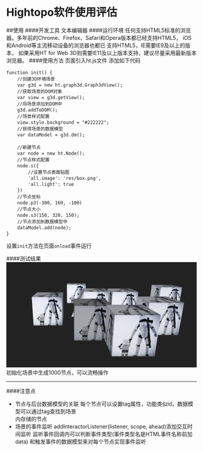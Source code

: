 # Hightopo软件使用评估

##使用
####开发工具
    文本编辑器
####运行环境
    任何支持HTML5标准的浏览器。多年前的Chrome、Firefox、Safari和Opera版本都已经支持HTML5， iOS和Android等主流移动设备的浏览器也都已
    支持HTML5，IE需要IE9及以上的版本， 如果采用HT for Web 3D则需要IE11及以上版本支持，建议尽量采用最新版本浏览器。
####使用方法
页面引入ht.js文件
添加如下代码
```
function init() {
    //创建3D环境场景
    var g3d = new ht.graph3d.Graph3dView();
    //获取场景的DOM对象
    var view = g3d.getView();
    //将场景添加到DOM中
    g3d.addToDOM();
    //场景样式配置
    view.style.background = "#222222";
    //获得场景的数据模型
    var dataModel = g3d.dm();

    //新建节点
    var node = new ht.Node();
    //节点样式配置
    node.s({
        //设置节点表面贴图
        'all.image': 'res/box.png', 
        'all.light': true
    })
    //节点坐标
    node.p3(-300, 160, -100)
    //节点大小
    node.s3(150, 320, 150);
    //节点添加到数据模型中
    dataModel.add(node);
}
```
设置```init```方法在页面```onload```事件运行

####测试结果
![测试结果1](test_image.png)
初始化场景中生成1000节点，可以流畅操作
***

####注意点
* 节点与后台数据模型的关联
每个节点可以设置tag属性，功能类似id，数据模型可以通过tag查找到场景  
内存储的节点
* 场景的事件监听
addInteractorListener(listener, scope, ahead)添加交互时间监听
监听事件回调内可以判断事件类型(事件类型名是HTML事件名称前加data)
和触发事件的数据模型来对每个节点实现事件监听